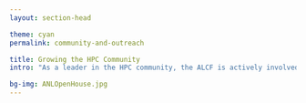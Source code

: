 ```yaml
---
layout: section-head

theme: cyan
permalink: community-and-outreach

title: Growing the HPC Community
intro: "As a leader in the HPC community, the ALCF is actively involved in efforts to broaden the impact of supercomputers and AI for science. The facility also leads and contributes to several activities designed to inspire the next generation of researchers in HPC and the computing sciences."

bg-img: ANLOpenHouse.jpg
---
```




